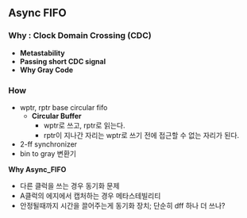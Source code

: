 ## Async FIFO
### Why : Clock Domain Crossing (CDC)
* __Metastability__
* __Passing short CDC signal__
* __Why Gray Code__
  
### How
* wptr, rptr base circular fifo
  * __Circular Buffer__
    * wptr로 쓰고, rptr로 읽는다.
    * rptr이 지나간 자리는 wptr로 쓰기 전에 접근할 수 없는 자리가 된다. 
* 2-ff synchronizer
* bin to gray 변환기

__Why Async_FIFO__
* 다른 클럭을 쓰는 경우 동기화 문제
* A클럭의 에지에서 캡처하는 경우 메타스테빌리티
* 안정될때까지 시간을 끌어주는게 동기화 장치; 단순히 dff 하나 더 쓰나?
  
  



